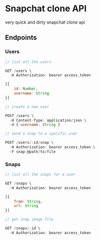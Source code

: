 # Snapchat clone API

very quick and dirty snapchat clone api

## Endpoints

### Users

```js
// list all the users

GET /users \
  -H Authorization: bearer access_token

[{
	id: Number,
	username: String
}]
```

```js
// create a new user

POST /users \
  -H Content-Type: application/json \
  -d { username: String }
```

```js
// send a snap to a specific user

POST /users/:id/snap \
  -H Authorization: bearer access_token \
  -F snap:@path/to/file
```

### Snaps

```js
// list all the snaps for a user

GET /snaps \
  -H Authorization: bearer access_token

[{
	from: String,
	url: String
}]
```

```js
// get snap image file

GET /snaps/:id \
  -H Authorization: bearer access_token
```

